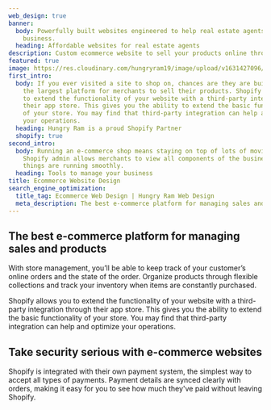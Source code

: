 ```yaml
---
web_design: true
banner:
  body: Powerfully built websites engineered to help real estate agents scale their
    business.
  heading: Affordable websites for real estate agents
description: Custom ecommerce website to sell your products online through Shopify
featured: true
image: https://res.cloudinary.com/hungryram19/image/upload/v1631427096/hungryram/ecommerce.jpg
first_intro:
  body: If you ever visited a site to shop on, chances are they are built on Shopify,
    the largest platform for merchants to sell their products. Shopify allows you
    to extend the functionality of your website with a third-party integration through
    their app store. This gives you the ability to extend the basic functionality
    of your store. You may find that third-party integration can help and optimize
    your operations.
  heading: Hungry Ram is a proud Shopify Partner
  shopify: true
second_intro:
  body: Running an e-commerce shop means staying on top of lots of moving parts. The
    Shopify admin allows merchants to view all components of the business and ensure
    things are running smoothly.
  heading: Tools to manage your business
title: Ecommerce Website Design
search_engine_optimization:
  title_tag: Ecommerce Web Design | Hungry Ram Web Design
  meta_description: The best e-commerce platform for managing sales and products With store management, you’ll be able to keep track of your customer’s online orders.
---
```

## The best e-commerce platform for managing sales and products
With store management, you’ll be able to keep track of your customer’s online orders and the state of the order. Organize products through flexible collections and track your inventory when items are constantly purchased.

Shopify allows you to extend the functionality of your website with a third-party integration through their app store. This gives you the ability to extend the basic functionality of your store. You may find that third-party integration can help and optimize your operations.

## Take security serious with e-commerce websites
Shopify is integrated with their own payment system, the simplest way to accept all types of payments. Payment details are synced clearly with orders, making it easy for you to see how much they've paid without leaving Shopify.
